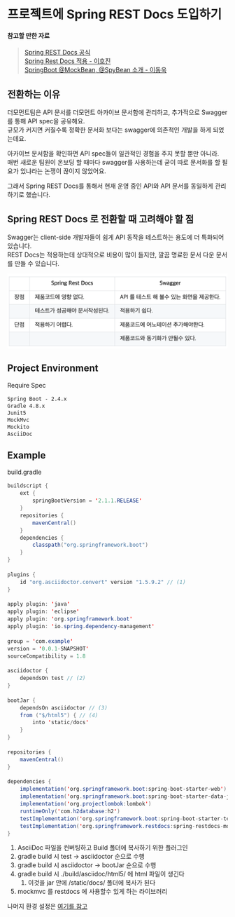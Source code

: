 # 프로젝트에 Spring REST Docs 도입하기

#### 참고할 만한 자료  
> [Spring REST Docs 공식](https://spring.io/projects/spring-restdocs)  
> [Spring Rest Docs 적용 - 이호진](https://techblog.woowahan.com/2597/)  
> [SpringBoot @MockBean, @SpyBean 소개 - 이동욱](https://jojoldu.tistory.com/226)

## 전환하는 이유

더모먼트팀은 API 문서를 더모먼트 아카이브 문서함에 관리하고, 추가적으로 Swagger를 통해 API spec을 공유해요.  
규모가 커지면 커질수록 정확한 문서화 보다는 swagger에 의존적인 개발을 하게 되었는데요.  

아카이브 문서함을 확인하면 API spec들이 일관적인 경험을 주지 못할 뿐만 아니라.  
매번 새로운 팀원이 온보딩 할 때마다 swagger를 사용하는데 굳이 따로 문서화를 할 필요가 있냐라는 논쟁이 끊이지 않았어요.

그래서 Spring REST Docs를 통해서 현재 운영 중인 API와 API 문서를 동일하게 관리하기로 했습니다.

## Spring REST Docs 로 전환할 때 고려해야 할 점

Swagger는 client-side 개발자들이 쉽게 API 동작을 테스트하는 용도에 더 특화되어있습니다.  
REST Docs는 적용하는데 상대적으로 비용이 많이 들지만, 깔끔 명료한 문서 다운 문서를 만들 수 있습니다.

<img src="../../img/Spring-rest-docs.png" width="600px">

## Project Environment

Require Spec

```
Spring Boot - 2.4.x
Gradle 4.8.x
Junit5
MockMvc
Mockito
AsciiDoc
```

## Example

build.gradle
```java
buildscript {
    ext {
        springBootVersion = '2.1.1.RELEASE'
    }
    repositories {
        mavenCentral()
    }
    dependencies {
        classpath("org.springframework.boot")
    }
}

plugins {
    id "org.asciidoctor.convert" version "1.5.9.2" // (1) 
}

apply plugin: 'java'
apply plugin: 'eclipse'
apply plugin: 'org.springframework.boot'
apply plugin: 'io.spring.dependency-management'

group = 'com.example'
version = '0.0.1-SNAPSHOT'
sourceCompatibility = 1.8

asciidoctor {
    dependsOn test // (2)
}

bootJar {
    dependsOn asciidoctor // (3)
    from ("$/html5") { // (4)
        into 'static/docs'
    }
}

repositories {
    mavenCentral()
}

dependencies {
    implementation('org.springframework.boot:spring-boot-starter-web')
    implementation('org.springframework.boot:spring-boot-starter-data-jpa')
    implementation('org.projectlombok:lombok')
    runtimeOnly('com.h2database:h2')
    testImplementation('org.springframework.boot:spring-boot-starter-test')
    testImplementation('org.springframework.restdocs:spring-restdocs-mockmvc') // (5)
}
```

1. AsciiDoc 파일을 컨버팅하고 Build 폴더에 복사하기 위한 플러그인
2. gradle build 시 test -> asciidoctor 순으로 수행
3. gradle build 시 asciidoctor -> bootJar 순으로 수행
4. gradle build 시 ./build/asciidoc/html5/ 에 html 파일이 생긴다
    1.  이것을 jar 안에 /static/docs/ 폴더에 복사가 된다
5. mockmvc 를 restdocs 에 사용할수 있게 하는 라이브러리

나머지 환경 설정은 [여기를 참고](https://github.com/jyeonjyan/springboot-starter)